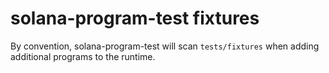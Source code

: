 # solana-program-test fixtures

By convention, solana-program-test will scan `tests/fixtures` when adding additional programs to the runtime.
